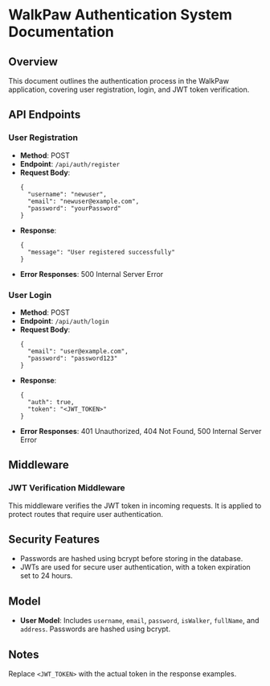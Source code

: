 # WalkPaw Authentication System Documentation

## Overview
This document outlines the authentication process in the WalkPaw application, covering user registration, login, and JWT token verification.

## API Endpoints

### User Registration
- **Method**: POST
- **Endpoint**: `/api/auth/register`
- **Request Body**:
  ```
  {
    "username": "newuser",
    "email": "newuser@example.com",
    "password": "yourPassword"
  }
  ```
- **Response**:
  ```
  {
    "message": "User registered successfully"
  }
  ```
- **Error Responses**: 500 Internal Server Error

### User Login
- **Method**: POST
- **Endpoint**: `/api/auth/login`
- **Request Body**:
  ```
  {
    "email": "user@example.com",
    "password": "password123"
  }
  ```
- **Response**:
  ```
  {
    "auth": true,
    "token": "<JWT_TOKEN>"
  }
  ```
- **Error Responses**: 401 Unauthorized, 404 Not Found, 500 Internal Server Error

## Middleware

### JWT Verification Middleware
This middleware verifies the JWT token in incoming requests. It is applied to protect routes that require user authentication.

## Security Features
- Passwords are hashed using bcrypt before storing in the database.
- JWTs are used for secure user authentication, with a token expiration set to 24 hours.

## Model
- **User Model**: Includes `username`, `email`, `password`, `isWalker`, `fullName`, and `address`. Passwords are hashed using bcrypt.

## Notes
Replace `<JWT_TOKEN>` with the actual token in the response examples.